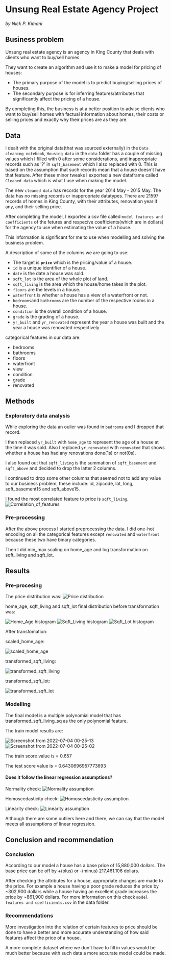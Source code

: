 # Unsung Real Estate Agency Project
_by Nick P. Kimani_


## Business problem
Unsung real estate agency is an agency in King County that deals with clients who want to buy/sell homes.

They want to create an algorithm and use it to make a model for pricing of houses:
- The primary purpose of the model is to predict buying/selling prices of houses.
- The secondary purpose is for inferring features/atrributes that significantly affect the pricing of a house. 

By completing this, the business is at a better position to advise clients who want to buy/sell homes with factual information about homes, their costs or selling prices and exactly why their prices are as they are.


## Data 
I dealt with the original data(that was sourced externally) in the `Data cleaning notebook`, `Housing data` in the `data` folder has a couple of missing values which I filled with 0 after some considerations, and inappropriate records such as '?' in `sqft_basement` which I also replaced with 0. This is based on the assumption that such records mean that a house doesn't have that feature. After these minor tweaks I exported a new dataframe called `Cleaned data` which is what I use when making the model.

The new `cleaned data` has records for the year 2014 May - 2015 May. The data has no missing records or inappropriate datatypes. There are 21597 records of homes in King County, with their attributes, renovation year if any, and their selling price. 

After completing the model, I exported a csv file called `model features and coefficients` of the fetures and respecive coefficients(which are in dollars) for the agency to use when estimating the value of a house.

This information is significant for me to use when modelling and solving the business problem.

A description of some of the columns we are going to use:

- The target is __`price`__ which is the pricing/value of a house.
- `id` is a unique identifier of a house.
- `date` is the date a house was sold.
- `sqft_lot` is the area of the whole plot of land.
- `sqft_living` is the area which the house/home takes in the plot.
- `floors` are the levels in a house.
- `waterfront` is whether a house has a view of a waterfront or not.
- `bedrooms`and `bathrooms` are the number of the respective rooms in a house.
- `condition` is the overall condition of a house.
- `grade` is the grading of a house.
- `yr_built` and `yr_renovated` represent the year a house was built and the year a house was renovated respectively

categorical features in our data are:

- bedrooms
- bathrooms
- floors
- waterfront
- view
- condition
- grade
- renovated


## Methods

### Exploratory data analysis
While exploring the data an oulier was found in `bedrooms` and I dropped that record. 

I then replaced `yr_built` with `home_age` to represent the age of a house at the time it was sold. Also I replaced `yr_renovated` with `renovated` that shows whether a house has had any renovations done(1s) or not(0s).

I also found out that `sqft_living` is the summation of `sqft_basement` and `sqft_above` and decided to drop the latter 2 columns.

I continued to drop some other columns that seemed not to add any value to our business problem, these include: id, zipcode, lat, long, sqft_basement15 and sqft_above15.

I found the most correlated feature to price is `sqft_living`.
![Correlation_of_features](https://user-images.githubusercontent.com/104377216/177055982-e36d1981-bf68-4200-b5c4-60808b0fc41d.jpg)

### Pre-processing
After the above process I started preprocessing the data. I did one-hot encoding on all the categorical features except `renovated` and `waterfront` because these two have binary categories.

Then I did min_max scaling on home_age and log transformation on sqft_living and sqft_lot.


## Results

### Pre-procesing
The price distribution was: ![Price distribution](https://user-images.githubusercontent.com/104377216/177053873-f2ba0491-5226-4c6a-bdd0-852bb96f2e4b.jpg)

home_age, sqft_living and sqft_lot final distribution before transformation was: 

![Home_Age histogram](https://user-images.githubusercontent.com/104377216/177055876-1bf910b1-f4cd-48d8-97cb-1fa8cceff8d2.jpg)
![Sqft_Living histogram](https://user-images.githubusercontent.com/104377216/177055905-08f0a265-b02b-4530-8914-b787ae9b2eaa.jpg)
![Sqft_Lot histogram](https://user-images.githubusercontent.com/104377216/177055923-15ab9e5d-05fa-47e6-a4ea-6242f799eb47.jpg)

After transfomation:

scaled_home_age:

![scaled_home_age](https://user-images.githubusercontent.com/104377216/177055805-6e053cbb-017d-4472-9ff9-804390807e41.jpg)

transformed_sqft_living:

![transformed_sqft_living](https://user-images.githubusercontent.com/104377216/177055830-3b09c764-9c44-4dd0-a18f-89a3e793757c.jpg)

transformed_sqft_lot:

![transformed_sqft_lot](https://user-images.githubusercontent.com/104377216/177055844-097426ff-718d-46f6-b0ea-49084ca36102.jpg)

### Modelling
The final model is a multiple polynomial model that has transformed_sqft_living_sq as the only polynomial feature.

The train model results are:

![Screenshot from 2022-07-04 00-25-13](https://user-images.githubusercontent.com/104377216/177057864-dbf846d9-668e-4dec-8c2e-273a6067d86e.png)
![Screenshot from 2022-07-04 00-25-02](https://user-images.githubusercontent.com/104377216/177057868-1a61056c-9ddb-4522-a0ff-b46e16a464ac.png)

The train score value is = 0.657

The test score value is = 0.6430696957773693

#### Does it follow the linear regression assumptions?

Normality check:
![Normality assumption](https://user-images.githubusercontent.com/104377216/177058022-6d6ee7c0-4367-4841-8b80-743ec88a497d.jpg)

Homoscedasticity check:
![Homoscedasticity assumption](https://user-images.githubusercontent.com/104377216/177058047-6dadc120-f5fb-42f6-b6f0-0052e779e4b4.jpg)

Linearity check:
![Linearity assumption](https://user-images.githubusercontent.com/104377216/177058065-b46d5b12-2211-4251-817b-c43ea699db87.jpg)

Although there are some outliers here and there, we can say that the model meets all assumptions of linear regression.


## Conclusion and recommendation

### Conclusion
According to our model a house has a base price of 15,880,000 dollars. The base price can be off by +(plus) or -(minus) 217,461.106 dollars. 

After checking the attributes for a house, appropriate changes are made to the price. For example a house having a poor grade reduces the price by ~302,900 dollars while a house having an excellent grade increases the price by ~861,900 dollars. For more information on this check `model features and coefficients.csv` in the data folder.

### Recommendations
More investigation into the relation of certain features to price should be done to have a better and more accurate understanding of how said features affect the price of a house. 

A more complete dataset where we don't have to fill in values would be much better because with such data a more accurate model could be made.
